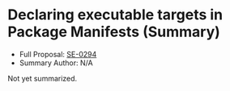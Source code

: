 # Declaring executable targets in Package Manifests (Summary)

* Full Proposal: [SE-0294](https://github.com/apple/swift-evolution/blob/main/proposals/0294-package-executable-targets.md)
* Summary Author: N/A

Not yet summarized.
